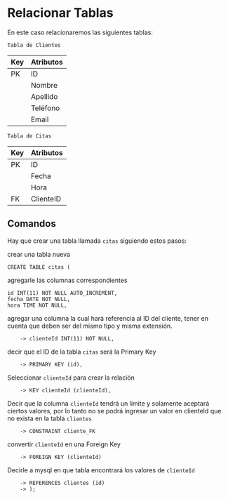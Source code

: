 # Relacionar Tablas

En este caso relacionaremos las siguientes tablas:

```Tabla de Clientes```

|Key|Atributos|
|---|---------|
|PK |ID       |
|   |Nombre   |
|   |Apellido |
|   |Teléfono |
|   |Email    |

```Tabla de Citas```

|Key|Atributos|
|---|---------|
|PK |ID       |
|   |Fecha    |
|   |Hora     |
|FK |ClienteID|

## Comandos

Hay que crear una tabla llamada ```citas``` siguiendo estos pasos:

crear una tabla nueva

```shell
CREATE TABLE citas (
```

agregarle las columnas correspondientes

```shell
id INT(11) NOT NULL AUTO_INCREMENT,
fecha DATE NOT NULL,
hora TIME NOT NULL,
```

agregar una columna la cual hará referencia al ID del cliente, tener en cuenta que deben ser del mismo tipo y misma extensión.

```shell
    -> clienteId INT(11) NOT NULL,
```

decir que el ID de la tabla ```citas``` será la Primary Key

```shell
    -> PRIMARY KEY (id),
```

Seleccionar ```clienteId``` para crear la relación

```shell
    -> KEY clienteId (clienteId),
```

Decir que la columna ```clienteId``` tendrá un limite y solamente aceptará ciertos valores, por lo tanto no se podrá ingresar un valor en clienteId que no exista en la tabla ```clientes```

```shell
    -> CONSTRAINT cliente_FK
```

convertir  ```clienteId``` en una Foreign Key

```shell
    -> FOREIGN KEY (clienteId)
```

Decirle a mysql en que tabla encontrará los valores de ```clienteId```

```shell
    -> REFERENCES clientes (id)
    -> );
```
